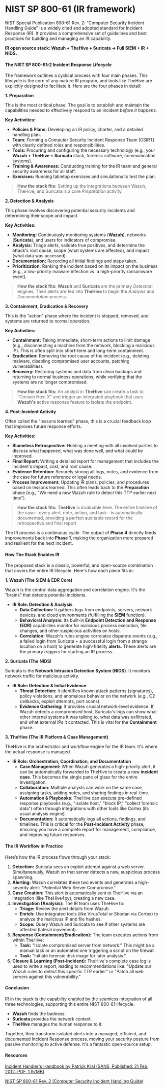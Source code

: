 # NIST SP 800-61 (IR framework)

NIST Special Publication 800-61 Rev. 2: "Computer Security Incident Handling Guide" is a widely cited and adopted standard for Incident Response (IR). It provides a comprehensive set of guidelines and best practices for building and managing an IR capability.

**IR open source stack: Wazuh + TheHive + Suricata → Full SIEM + IR + NIDS.**

#### The NIST SP 800-61r2 Incident Response Lifecycle

The framework outlines a cyclical process with four main phases. This lifecycle is the core of any mature IR program, and tools like TheHive are explicitly designed to facilitate it. Here are the four phases in detail:

**1. Preparation**

This is the most critical phase. The goal is to establish and maintain the capabilities needed to effectively respond to an incident _before it happens_.

**Key Activities:**

* **Policies & Plans:** Developing an IR policy, charter, and a detailed handling plan.
* **Team:** Forming a Computer Security Incident Response Team (CSIRT) with clearly defined roles and responsibilities.
* **Tools:** Procuring and configuring the necessary technology (e.g., your **Wazuh + TheHive + Suricata** stack, forensic software, communication systems).
* **Training & Awareness:** Conducting training for the IR team and general security awareness for all staff.
* **Exercises:** Running tabletop exercises and simulations to test the plan.

> **How the stack fits:** Setting up the integrations between Wazuh, TheHive, and Suricata is a core _Preparation_ activity.

**2. Detection & Analysis**

This phase involves discovering potential security incidents and determining their scope and impact.

**Key Activities:**

* **Monitoring:** Continuously monitoring systems (**Wazuh**), networks (**Suricata**), and users for indicators of compromise.
* **Analysis:** Triage alerts, validate true positives, and determine the attack's root cause, scope (what systems are affected), and impact (what data was accessed).
* **Documentation:** Recording all initial findings and steps taken.
* **Prioritization:** Ranking the incident based on its impact on the business (e.g., a low-priority malware infection vs. a high-priority ransomware event).

> **How the stack fits:** **Wazuh** and **Suricata** are the primary _Detection_ engines. Their alerts are fed into **TheHive** to begin the _Analysis_ and _Documentation_ process.

**3. Containment, Eradication & Recovery**

This is the "action" phase where the incident is stopped, removed, and systems are returned to normal operation.

**Key Activities:**

* **Containment:** Taking immediate, short-term actions to limit damage (e.g., disconnecting a machine from the network, blocking a malicious IP). This is often split into short-term and long-term containment.
* **Eradication:** Removing the root cause of the incident (e.g., deleting malware, disabling compromised user accounts, patching vulnerabilities).
* **Recovery:** Restoring systems and data from clean backups and returning to normal business operations, while verifying that the systems are no longer compromised.

> **How the stack fits:** An analyst in **TheHive** can create a task to "Contain Host X" and trigger an integrated playbook that uses **Wazuh's** active response feature to isolate the endpoint.

**4. Post-Incident Activity**

Often called the "lessons learned" phase, this is a crucial feedback loop that improves future response efforts.

**Key Activities:**

* **Blameless Retrospective:** Holding a meeting with all involved parties to discuss what happened, what was done well, and what could be improved.
* **Final Report:** Writing a detailed report for management that includes the incident's impact, cost, and root cause.
* **Evidence Retention:** Securely storing all logs, notes, and evidence from the case for future reference or legal needs.
* **Process Improvement:** Updating IR plans, policies, and procedures based on lessons learned. This often leads back to the **Preparation** phase (e.g., "We need a new Wazuh rule to detect this TTP earlier next time").

> **How the stack fits:** **TheHive** is invaluable here. The entire timeline of the case—every alert, note, action, and task—is automatically documented, providing a perfect auditable record for the retrospective and final report.

The IR process is a continuous cycle. The output of **Phase 4** directly feeds improvements back into **Phase 1**, making the organization more prepared and resilient for the next incident.

#### How The Stack Enables IR

The proposed stack is a classic, powerful, and open-source combination that covers the entire IR lifecycle. Here's how each piece fits in:

**1. Wazuh (The SIEM & EDR Core)**

Wazuh is the central data aggregation and correlation engine. It's the "brains" that detects potential incidents.

* **IR Role: Detection & Analysis**
  * **Data Collection:** It gathers logs from endpoints, servers, network devices, and cloud environments (fulfilling the **SIEM** function).
  * **Behavioral Analysis:** Its built-in **Endpoint Detection and Response (EDR)** capabilities monitor for malicious process execution, file changes, and other suspicious activities on hosts.
  * **Correlation:** Wazuh's rules engine correlates disparate events (e.g., a failed login from Suricata + a successful login from a strange location on a host) to generate high-fidelity **alerts**. These alerts are the primary _triggers_ for starting an IR process.

**2. Suricata (The NIDS)**

Suricata is the **Network Intrusion Detection System (NIDS)**. It monitors network traffic for malicious activity.

* **IR Role: Detection & Initial Evidence**
  * **Threat Detection:** It identifies known attack patterns (signatures), policy violations, and anomalous behavior on the network (e.g., C2 callbacks, exploit attempts, port scans).
  * **Evidence Gathering:** It provides crucial network-level evidence. If Wazuh detects a compromised host, Suricata's logs can show what other internal systems it was talking to, what data was exfiltrated, and what external IPs it contacted. This is vital for the **Containment** phase.

**3. TheHive (The IR Platform & Case Management)**

TheHive is the orchestrator and workflow engine for the IR team. It's where the actual response is managed.

* **IR Role: Orchestration, Coordination, and Documentation**
  * **Case Management:** When Wazuh generates a high-priority alert, it can be automatically forwarded to TheHive to create a new **incident case**. This becomes the single pane of glass for the entire investigation.
  * **Collaboration:** Multiple analysts can work on the same case, assigning tasks, adding notes, and sharing findings in real-time.
  * **Automation & Playbooks:** TheHive can execute pre-defined response playbooks (e.g., "isolate host," "block IP," "collect forensic data") often through integrations with other tools like Cortex (its usual analysis engine).
  * **Documentation:** It automatically logs all actions, findings, and timelines. This is critical for the **Post-Incident Activity** phase, ensuring you have a complete report for management, compliance, and improving future responses.

#### The IR Workflow in Practice

Here’s how the IR process flows through your stack:

1. **Detection:** Suricata sees an exploit attempt against a web server. Simultaneously, Wazuh on that server detects a new, suspicious process spawning.
2. **Alerting:** Wazuh correlates these two events and generates a high-severity alert: "Potential Web Server Compromise."
3. **Case Creation:** This alert is automatically sent to TheHive via an integration (like TheHive4py), creating a new case.
4. **Investigation (Analysis):** The IR team uses TheHive to:
   * **Triage:** Review the alert details from Wazuh.
   * **Enrich:** Use integrated tools (like VirusTotal or Shodan via Cortex) to analyze the malicious IP and file hashes.
   * **Scope:** Query Wazuh and Suricata to see if other systems are affected (lateral movement).
5. **Response (Containment/Eradication):** The team executes actions from within TheHive:
   * **Task:** "Isolate compromised server from network." This might be a manual task or an automated one triggering a script on the firewall.
   * **Task:** "Initiate forensic disk image for later analysis."
6. **Closure & Learning (Post-Incident):** TheHive's complete case log is used to write a report, leading to recommendations like: "Update our Wazuh rules to detect this specific TTP earlier" or "Patch all web servers against this vulnerability."

#### Conclusion

IR in the stack is the capability enabled by the seamless integration of all three technologies, supporting this entire NIST 800-61 lifecycle.

* **Wazuh** finds the badness.
* **Suricata** provides the network context.
* **TheHive** manages the human response to it.

Together, they transform isolated alerts into a managed, efficient, and documented Incident Response process, moving your security posture from passive monitoring to active defense. It's a fantastic open-source setup.

#### Resources

[Incident Handler's Handbook by Patrick Kral (SANS, Published: 21 Feb, 2012. PDF, 1.97MB)](https://www.sans.org/white-papers/33901)

[NIST SP 800-61 Rev. 2 (Computer Security Incident Handling Guide)](https://csrc.nist.gov/pubs/sp/800/61/r2/final)
